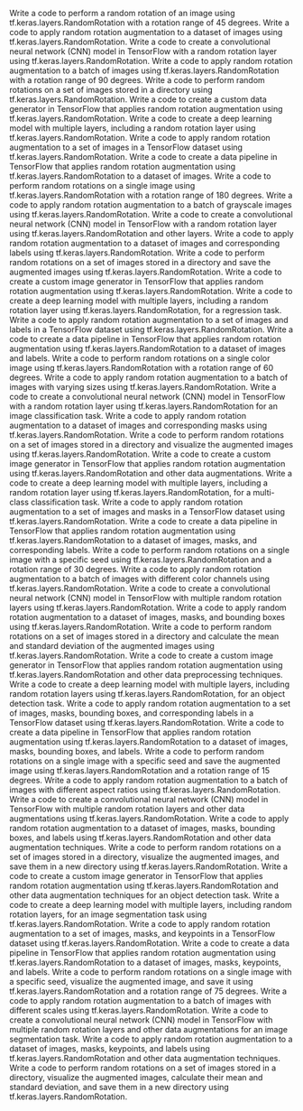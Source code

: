 Write a code to perform a random rotation of an image using tf.keras.layers.RandomRotation with a rotation range of 45 degrees.
Write a code to apply random rotation augmentation to a dataset of images using tf.keras.layers.RandomRotation.
Write a code to create a convolutional neural network (CNN) model in TensorFlow with a random rotation layer using tf.keras.layers.RandomRotation.
Write a code to apply random rotation augmentation to a batch of images using tf.keras.layers.RandomRotation with a rotation range of 90 degrees.
Write a code to perform random rotations on a set of images stored in a directory using tf.keras.layers.RandomRotation.
Write a code to create a custom data generator in TensorFlow that applies random rotation augmentation using tf.keras.layers.RandomRotation.
Write a code to create a deep learning model with multiple layers, including a random rotation layer using tf.keras.layers.RandomRotation.
Write a code to apply random rotation augmentation to a set of images in a TensorFlow dataset using tf.keras.layers.RandomRotation.
Write a code to create a data pipeline in TensorFlow that applies random rotation augmentation using tf.keras.layers.RandomRotation to a dataset of images.
Write a code to perform random rotations on a single image using tf.keras.layers.RandomRotation with a rotation range of 180 degrees.
Write a code to apply random rotation augmentation to a batch of grayscale images using tf.keras.layers.RandomRotation.
Write a code to create a convolutional neural network (CNN) model in TensorFlow with a random rotation layer using tf.keras.layers.RandomRotation and other layers.
Write a code to apply random rotation augmentation to a dataset of images and corresponding labels using tf.keras.layers.RandomRotation.
Write a code to perform random rotations on a set of images stored in a directory and save the augmented images using tf.keras.layers.RandomRotation.
Write a code to create a custom image generator in TensorFlow that applies random rotation augmentation using tf.keras.layers.RandomRotation.
Write a code to create a deep learning model with multiple layers, including a random rotation layer using tf.keras.layers.RandomRotation, for a regression task.
Write a code to apply random rotation augmentation to a set of images and labels in a TensorFlow dataset using tf.keras.layers.RandomRotation.
Write a code to create a data pipeline in TensorFlow that applies random rotation augmentation using tf.keras.layers.RandomRotation to a dataset of images and labels.
Write a code to perform random rotations on a single color image using tf.keras.layers.RandomRotation with a rotation range of 60 degrees.
Write a code to apply random rotation augmentation to a batch of images with varying sizes using tf.keras.layers.RandomRotation.
Write a code to create a convolutional neural network (CNN) model in TensorFlow with a random rotation layer using tf.keras.layers.RandomRotation for an image classification task.
Write a code to apply random rotation augmentation to a dataset of images and corresponding masks using tf.keras.layers.RandomRotation.
Write a code to perform random rotations on a set of images stored in a directory and visualize the augmented images using tf.keras.layers.RandomRotation.
Write a code to create a custom image generator in TensorFlow that applies random rotation augmentation using tf.keras.layers.RandomRotation and other data augmentations.
Write a code to create a deep learning model with multiple layers, including a random rotation layer using tf.keras.layers.RandomRotation, for a multi-class classification task.
Write a code to apply random rotation augmentation to a set of images and masks in a TensorFlow dataset using tf.keras.layers.RandomRotation.
Write a code to create a data pipeline in TensorFlow that applies random rotation augmentation using tf.keras.layers.RandomRotation to a dataset of images, masks, and corresponding labels.
Write a code to perform random rotations on a single image with a specific seed using tf.keras.layers.RandomRotation and a rotation range of 30 degrees.
Write a code to apply random rotation augmentation to a batch of images with different color channels using tf.keras.layers.RandomRotation.
Write a code to create a convolutional neural network (CNN) model in TensorFlow with multiple random rotation layers using tf.keras.layers.RandomRotation.
Write a code to apply random rotation augmentation to a dataset of images, masks, and bounding boxes using tf.keras.layers.RandomRotation.
Write a code to perform random rotations on a set of images stored in a directory and calculate the mean and standard deviation of the augmented images using tf.keras.layers.RandomRotation.
Write a code to create a custom image generator in TensorFlow that applies random rotation augmentation using tf.keras.layers.RandomRotation and other data preprocessing techniques.
Write a code to create a deep learning model with multiple layers, including random rotation layers using tf.keras.layers.RandomRotation, for an object detection task.
Write a code to apply random rotation augmentation to a set of images, masks, bounding boxes, and corresponding labels in a TensorFlow dataset using tf.keras.layers.RandomRotation.
Write a code to create a data pipeline in TensorFlow that applies random rotation augmentation using tf.keras.layers.RandomRotation to a dataset of images, masks, bounding boxes, and labels.
Write a code to perform random rotations on a single image with a specific seed and save the augmented image using tf.keras.layers.RandomRotation and a rotation range of 15 degrees.
Write a code to apply random rotation augmentation to a batch of images with different aspect ratios using tf.keras.layers.RandomRotation.
Write a code to create a convolutional neural network (CNN) model in TensorFlow with multiple random rotation layers and other data augmentations using tf.keras.layers.RandomRotation.
Write a code to apply random rotation augmentation to a dataset of images, masks, bounding boxes, and labels using tf.keras.layers.RandomRotation and other data augmentation techniques.
Write a code to perform random rotations on a set of images stored in a directory, visualize the augmented images, and save them in a new directory using tf.keras.layers.RandomRotation.
Write a code to create a custom image generator in TensorFlow that applies random rotation augmentation using tf.keras.layers.RandomRotation and other data augmentation techniques for an object detection task.
Write a code to create a deep learning model with multiple layers, including random rotation layers, for an image segmentation task using tf.keras.layers.RandomRotation.
Write a code to apply random rotation augmentation to a set of images, masks, and keypoints in a TensorFlow dataset using tf.keras.layers.RandomRotation.
Write a code to create a data pipeline in TensorFlow that applies random rotation augmentation using tf.keras.layers.RandomRotation to a dataset of images, masks, keypoints, and labels.
Write a code to perform random rotations on a single image with a specific seed, visualize the augmented image, and save it using tf.keras.layers.RandomRotation and a rotation range of 75 degrees.
Write a code to apply random rotation augmentation to a batch of images with different scales using tf.keras.layers.RandomRotation.
Write a code to create a convolutional neural network (CNN) model in TensorFlow with multiple random rotation layers and other data augmentations for an image segmentation task.
Write a code to apply random rotation augmentation to a dataset of images, masks, keypoints, and labels using tf.keras.layers.RandomRotation and other data augmentation techniques.
Write a code to perform random rotations on a set of images stored in a directory, visualize the augmented images, calculate their mean and standard deviation, and save them in a new directory using tf.keras.layers.RandomRotation.